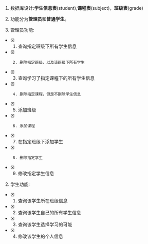 1. 数据库设计:**学生信息表**(student),**课程表**(subject)，**班级表**(grade)
2. 功能分为**管理员**和**普通学生**。

1. 管理员功能:
- [x]   1. 查询指定班级下所有学生信息 
- [x]      2. 删除指定班级，以及该班级下所有学生
- [x]   3. 查询学习了指定课程下的所有学生信息
- [x]      4. 删除指定课程，但是不删除学生信息
- [x]   5. 添加班级
- [x]      6. 添加课程
- [x]   7. 在指定班级下添加学生
- [x]      8. 删除指定学生
- [x]   9. 修改指定学生信息

2. 学生功能:
- [x]   1. 查询该学生所在班级信息
- [x]   2. 查询该学生自己的所有学生信息
- [x]   3. 查询该学生选择学习的可能
- [x]   4. 修改该学生的个人信息
